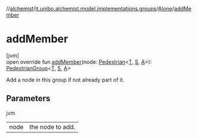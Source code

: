//[alchemist](../../../index.md)/[it.unibo.alchemist.model.implementations.groups](../index.md)/[Alone](index.md)/[addMember](add-member.md)

# addMember

[jvm]\
open override fun [addMember](add-member.md)(node: [Pedestrian](../../it.unibo.alchemist.model.interfaces/-pedestrian/index.md)<[T](index.md), [S](index.md), [A](index.md)>): [PedestrianGroup](../../it.unibo.alchemist.model.interfaces/-pedestrian-group/index.md)<[T](index.md), [S](index.md), [A](index.md)>

Add a node in this group if not already part of it.

## Parameters

jvm

| | |
|---|---|
| node | the node to add. |
